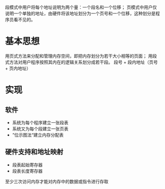 段模式中用户将每个地址说明为两个量：一个段名和一个位移；
页模式中用户仅说明一个单独的地址，由硬件将该地址划分为一个页号和一个位移，这种划分是程序员看不见的。

# 基本思想
用页式方法来分配和管理内存空间，即把内存划分为若干大小相等的页面；
用段式方法对用户程序按照其内在的逻辑关系划分成若干段。
段号 + 段内地址（页号 + 页内地址）

# 实现
## 软件
- 系统为每个程序建立一张段表
- 系统又为每个段建立一张页表
- ”位示图法“建立内存分配表


## 硬件支持和地址映射
- 段表起始寄存器
- 段表长度寄存器

至少三次访问内存才能对内存中的数据或指令进行存取

